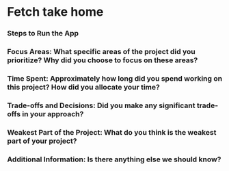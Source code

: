 # Fetch take home

### Steps to Run the App


### Focus Areas: What specific areas of the project did you prioritize? Why did you choose to focus on these areas?


### Time Spent: Approximately how long did you spend working on this project? How did you allocate your time?


### Trade-offs and Decisions: Did you make any significant trade-offs in your approach?


### Weakest Part of the Project: What do you think is the weakest part of your project?


### Additional Information: Is there anything else we should know?
